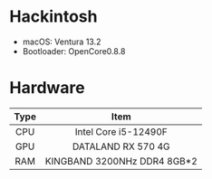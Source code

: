 # Hackintosh
- macOS: Ventura 13.2
- Bootloader: OpenCore0.8.8

# Hardware
| Type | Item |
| :---: | :---: |
| CPU | Intel Core i5-12490F |
| GPU | DATALAND RX 570 4G |
| RAM | KINGBAND 3200NHz DDR4 8GB*2 |
